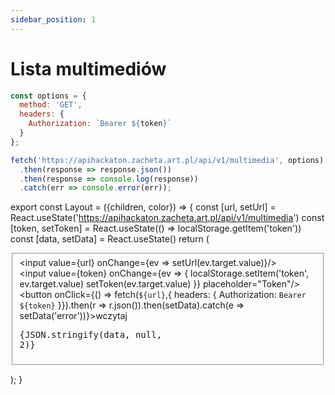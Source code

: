 ```yaml
---
sidebar_position: 1
---
```


# Lista multimediów

```js
const options = {
  method: 'GET',
  headers: {
    Authorization: `Bearer ${token}`
  }
};

fetch('https://apihackaton.zacheta.art.pl/api/v1/multimedia', options)
  .then(response => response.json())
  .then(response => console.log(response))
  .catch(err => console.error(err));
```

export const Layout = ({children, color}) => {
  const [url, setUrl] = React.useState('https://apihackaton.zacheta.art.pl/api/v1/multimedia')
  const [token, setToken] = React.useState(() => localStorage.getItem('token'))
  const [data, setData] = React.useState()
  return (<div className="flex border-solid border-2">
    <div>
      <fieldset>
        <input value={url} onChange={ev => setUrl(ev.target.value)}/>
        <br/>
        <input value={token} onChange={ev => {
          localStorage.setItem('token', ev.target.value)
          setToken(ev.target.value)
        }} placeholder="Token"/>
        <br/>
        <button onClick={() => fetch(`${url}`,{
          headers: {
            Authorization: `Bearer ${token}`
          }}).then(r => r.json()).then(setData).catch(e => setData('error'))}>wczytaj</button>
        <pre>{JSON.stringify(data, null, 2)}</pre>
      </fieldset>
    </div>
  </div>);
}

<Layout/>